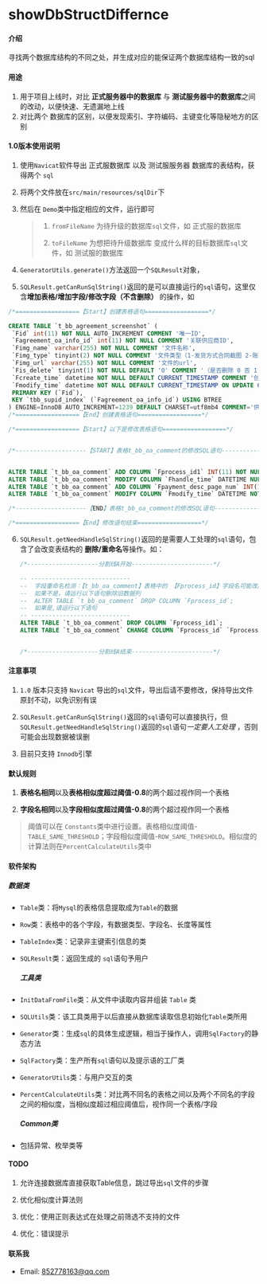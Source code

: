 # showDbStructDiffernce

#### 介绍

寻找两个数据库结构的不同之处，并生成对应的能保证两个数据库结构一致的sql

#### 用途

1. 用于项目上线时，对比 **正式服务器中的数据库** 与 **测试服务器中的数据库**之间的改动，以便快速、无遗漏地上线
2. 对比两个 数据库的区别，以便发现索引、字符编码、主键变化等隐秘地方的区别

#### 1.0版本使用说明

1. 使用`Navicat`软件导出 正式服数据库 以及 测试服服务器 数据库的表结构，获得两个 `sql`
2. 将两个文件放在`src/main/resources/sqlDir`下
3. 然后在 `Demo`类中指定相应的文件，运行即可
   
   > 1. `fromFileName` 为待升级的数据库`sql`文件，如 正式服的数据库
   > 
   > 2. `toFileName` 为想把待升级数据库 变成什么样的目标数据库`sql`文件，如 测试服的数据库
4. `GeneratorUtils.generate()`方法返回一个`SQLResult`对象，
5.  `SQLResult.getCanRunSqlString()`返回的是可以直接运行的`sql`语句，这里仅含**增加表格/增加字段/修改字段（不含删除）** 的操作，如
   
   ```sql
   /*==================【Start】创建表格语句==================*/
   
   CREATE TABLE `t_bb_agreement_screenshot` (
    `Fid` int(11) NOT NULL AUTO_INCREMENT COMMENT '唯一ID',
    `Fagreement_oa_info_id` int(11) NOT NULL COMMENT '关联供应商ID',
    `Fimg_name` varchar(255) NOT NULL COMMENT '文件名称',
    `Fimg_type` tinyint(2) NOT NULL COMMENT '文件类型（1-发货方式合同截图 2-账期描述合同截图 3-发票类型合同截图 4-结算方式合同截图）',
    `Fimg_url` varchar(255) NOT NULL COMMENT '文件的url',
    `Fis_delete` tinyint(1) NOT NULL DEFAULT '0' COMMENT '（是否删除 0 否 1 是 ）',
    `Fcreate_time` datetime NOT NULL DEFAULT CURRENT_TIMESTAMP COMMENT '创建时间',
    `Fmodify_time` datetime NOT NULL DEFAULT CURRENT_TIMESTAMP ON UPDATE CURRENT_TIMESTAMP COMMENT '修改时间',
    PRIMARY KEY (`Fid`),
    KEY `tbb_supid_index` (`Fagreement_oa_info_id`) USING BTREE
   ) ENGINE=InnoDB AUTO_INCREMENT=1239 DEFAULT CHARSET=utf8mb4 COMMENT='供应商企业凭证表，与供应商信息表通过供应商id关联';
   /*==================【End】创建表格语句==================*/
   
   /*==================【Start】以下是修改表格语句==================*/

   
   /*--------------------【START】表格t_bb_oa_comment的修改SQL语句-----------------------*/

   
   ALTER TABLE `t_bb_oa_comment` ADD COLUMN `Fprocess_id1` INT(11) NOT NULL   COMMENT "流程id";
   ALTER TABLE `t_bb_oa_comment` MODIFY COLUMN `Fhandle_time` DATETIME NULL   COMMENT "处理时间";
   ALTER TABLE `t_bb_oa_comment` ADD COLUMN `Fpayment_desc_page_num` INT(11) NULL DEFAULT NULL  COMMENT "账期描述合同页码";
   ALTER TABLE `t_bb_oa_comment` MODIFY COLUMN `Fmodify_time` DATETIME NOT NULL DEFAULT CURRENT_TIMESTAMP ON UPDATE CURRENT_TIMESTAMP COMMENT "修改时间";
   
   /*--------------------【END】表格t_bb_oa_comment的修改SQL语句-----------------------*/
   
   /*==================【End】修改语句结束==================*/
   ```
   
   
6. `SQLResult.getNeedHandleSqlString()`返回的是需要人工处理的`sql`语句，包含了会改变表结构的 **删除/重命名**等操作。如：
   
   ```sql
   /*--------------------分割线A开始-----------------------*/
   
   -- ----------------------------
   --  字段重命名检测：【t_bb_oa_comment】表格中的 【Fprocess_id】字段名可能改成了 【Fprocess_id1】
   --  如果不是，请运行以下语句删除旧数据列
   --  ALTER TABLE `t_bb_oa_comment` DROP COLUMN `Fprocess_id`;
   --  如果是,请运行以下语句
   -- ----------------------------
   ALTER TABLE `t_bb_oa_comment` DROP COLUMN `Fprocess_id1`;
   ALTER TABLE `t_bb_oa_comment` CHANGE COLUMN `Fprocess_id` `Fprocess_id1` INT(11) NOT NULL   COMMENT "流程id";
   
   
   /*--------------------分割线A结束-----------------------*/
   ```
   
   

#### 注意事项

1. `1.0` 版本只支持 `Navicat` 导出的`sql`文件，导出后请不要修改，保持导出文件原封不动，以免识别有误

2. `SQLResult.getCanRunSqlString()`返回的`sql`语句可以直接执行，但`SQLResult.getNeedHandleSqlString()`返回的`sql`语句*一定要人工处理* ，否则可能会出现数据被误删

3. 目前只支持 `Innodb`引擎

#### 默认规则

1. **表格名相同**以及**表格相似度超过阈值-0.8**的两个超过视作同一个表格

2. **字段名相同**以及**字段相似度超过阈值-0.8**的两个超过视作同一个表格

> 阈值可以在 `Constants`类中进行设置。表格相似度阈值-`TABLE_SAME_THRESHOLD`；字段相似度阈值-`ROW_SAME_THRESHOLD`。相似度的计算法则在`PercentCalculateUtils`类中

#### 软件架构

##### 数据类

* `Table`类：将`Mysql`的表格信息提取成为`Table`的数据

* `Row`类：表格中的各个字段，有数据类型、字段名、长度等属性

* `TableIndex`类：记录非主键索引信息的类

* `SQLResult`类：返回生成的 `sql`语句予用户
  
  ##### 工具类

* `InitDataFromFile`类：从文件中读取内容并组装 `Table` 类

* `SQLUtils`类：该工具类用于以后直接从数据库读取信息初始化`Table`类所用

* `Generator`类：生成`sql`的具体生成逻辑，相当于操作人，调用`SqlFactory`的静态方法

* `SqlFactory`类：生产所有`sql`语句以及提示语的工厂类

* `GeneratorUtils`类：与用户交互的类

* `PercentCalculateUtils`类：对比两不同名的表格之间以及两个不同名的字段之间的相似度，当相似度超过相应阈值后，视作同一个表格/字段
  
  ##### Common类

* 包括异常、枚举类等

#### TODO

1. 允许连接数据库直接获取Table信息，跳过导出`sql`文件的步骤

2. 优化相似度计算法则

3. 优化：使用正则表达式在处理之前筛选不支持的文件

4. 优化：错误提示

#### 联系我

* Email: 852778163@qq.com
